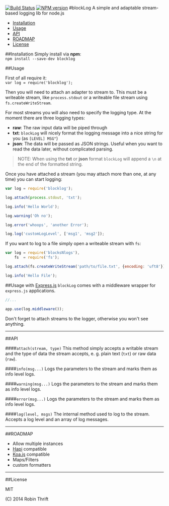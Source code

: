 [![Build Status](https://travis-ci.org/RobinThrift/blockLog.png?branch=master)](https://travis-ci.org/RobinThrift/blockLog)
[![NPM version](https://badge.fury.io/js/blocklog.png)](http://badge.fury.io/js/blocklog)
#blockLog
A simple and adaptable stream-based logging lib for node.js


- [Installation](#installation)
- [Usage](#usage)
- [API](#api)
- [ROADMAP](#roadmap)
- [License](#license)


##Installation
Simply install via **npm**:   
`npm install --save-dev blocklog`

##Usage

First of all require it:  
`var log = require('blocklog');`

Then you will need to attach an adapter to stream to. This must be a writeable stream, like `process.stdout` or a writeable file stream using `fs.createWriteStream`. 

For most streams you will also need to specify the logging type. At the moment there are three logging types:

- **raw**: The raw input data will be piped through
- **txt**: `blockLog` will nicely format the logging message into a nice string for you (as `[LEVEL] MSG"`)
- **json**: The data will be passed as JSON strings. Useful when you want to read the data later, without complicated parsing.

> NOTE: When using the **txt** or **json** format `blockLog` will append a `\n` at the end of the formatted string.


Once you have attached a stream (you may attach more than one, at any time) you can start logging:

```js  
var log = require('blocklog');

log.attach(process.stdout, 'txt');

log.info('Hello World');

log.warning('Oh no');

log.error('whoops', 'another Error');

log.log('customLogLevel', ['msg1', 'msg2']);

```

If you want to log to a file simply open a writeable stream with `fs`:

```js  
var log = require('blocksNlogs'),
    fs  = require('fs');

log.attach(fs.createWriteStream('path/to/file.txt', {encoding: 'uft8'}), 'json');

log.info('Hello File');


```

##Usage with [Express.js](http://expressjs.com/api.html#app.use)
`blockLog` comes with a middleware wrapper for `express.js` applications.

```js
//...

app.use(log.middleware());

```
Don't forget to attach streams to the logger, otherwise you won't see anything.

---


##API

####`attach(stream, type)`
This method simply accepts a writable stream and the type of data the stream accepts, e. g. plain text (`txt`) or raw data (`raw`).

####`info(msg...)`
Logs the parameters to the stream and marks them as info level logs.

####`warning(msg...)`
Logs the parameters to the stream and marks them as info level logs.

####`error(msg...)`
Logs the parameters to the stream and marks them as info level logs.


####`log(level, msgs)`
The internal method used to log to the stream. Accepts a log level and an array of log messages.


---

##ROADMAP

- Allow multiple instances
- [Hapi](http://spumko.github.io/) compatible
- [Koa.js](http://koajs.com/) compatible
- Maps/Filters
- custom formatters

---

##License

MIT

(C) 2014 Robin Thrift


























